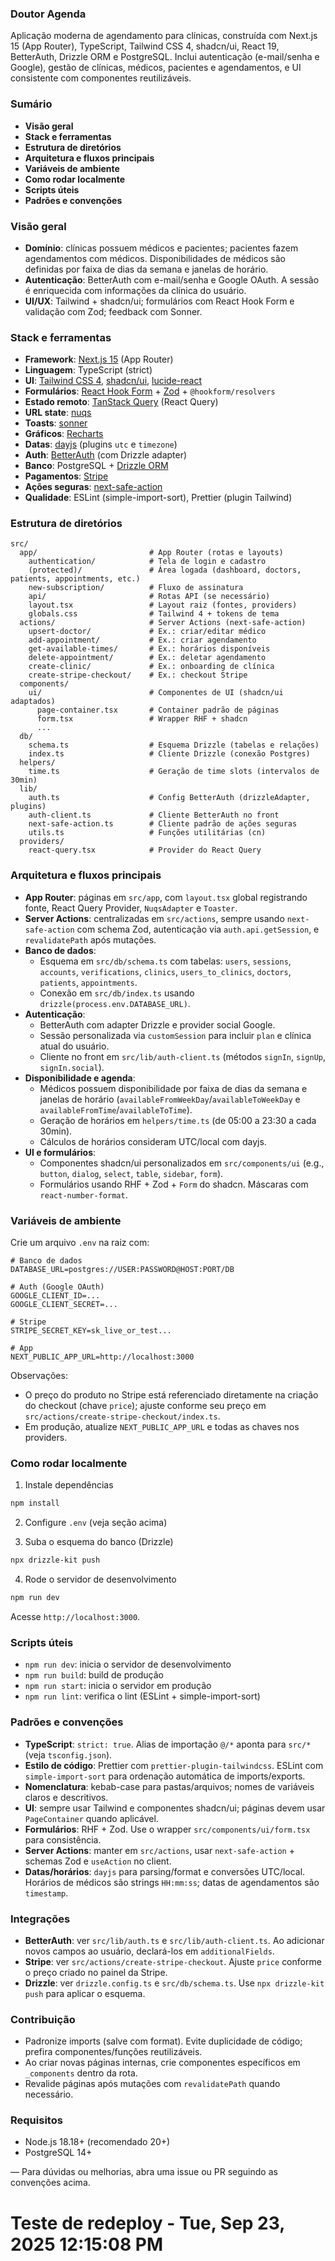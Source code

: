 ### Doutor Agenda

Aplicação moderna de agendamento para clínicas, construída com Next.js 15 (App Router), TypeScript, Tailwind CSS 4, shadcn/ui, React 19, BetterAuth, Drizzle ORM e PostgreSQL. Inclui autenticação (e-mail/senha e Google), gestão de clínicas, médicos, pacientes e agendamentos, e UI consistente com componentes reutilizáveis.

### Sumário

- **Visão geral**
- **Stack e ferramentas**
- **Estrutura de diretórios**
- **Arquitetura e fluxos principais**
- **Variáveis de ambiente**
- **Como rodar localmente**
- **Scripts úteis**
- **Padrões e convenções**

### Visão geral

- **Domínio**: clínicas possuem médicos e pacientes; pacientes fazem agendamentos com médicos. Disponibilidades de médicos são definidas por faixa de dias da semana e janelas de horário.
- **Autenticação**: BetterAuth com e-mail/senha e Google OAuth. A sessão é enriquecida com informações da clínica do usuário.
- **UI/UX**: Tailwind + shadcn/ui; formulários com React Hook Form e validação com Zod; feedback com Sonner.

### Stack e ferramentas

- **Framework**: [Next.js 15](https://nextjs.org/) (App Router)
- **Linguagem**: TypeScript (strict)
- **UI**: [Tailwind CSS 4](https://tailwindcss.com/), [shadcn/ui](https://ui.shadcn.com/), [lucide-react](https://lucide.dev/)
- **Formulários**: [React Hook Form](https://react-hook-form.com/) + [Zod](https://zod.dev/) + `@hookform/resolvers`
- **Estado remoto**: [TanStack Query](https://tanstack.com/query/latest) (React Query)
- **URL state**: [nuqs](https://github.com/47ng/nuqs)
- **Toasts**: [sonner](https://sonner.emilkowal.ski/)
- **Gráficos**: [Recharts](https://recharts.org/)
- **Datas**: [dayjs](https://day.js.org/) (plugins `utc` e `timezone`)
- **Auth**: [BetterAuth](https://www.better-auth.com/) (com Drizzle adapter)
- **Banco**: PostgreSQL + [Drizzle ORM](https://orm.drizzle.team/)
- **Pagamentos**: [Stripe](https://stripe.com/)
- **Ações seguras**: [next-safe-action](https://next-safe-action.dev/)
- **Qualidade**: ESLint (simple-import-sort), Prettier (plugin Tailwind)

### Estrutura de diretórios

```
src/
  app/                         # App Router (rotas e layouts)
    authentication/            # Tela de login e cadastro
    (protected)/               # Área logada (dashboard, doctors, patients, appointments, etc.)
    new-subscription/          # Fluxo de assinatura
    api/                       # Rotas API (se necessário)
    layout.tsx                 # Layout raiz (fontes, providers)
    globals.css                # Tailwind 4 + tokens de tema
  actions/                     # Server Actions (next-safe-action)
    upsert-doctor/             # Ex.: criar/editar médico
    add-appointment/           # Ex.: criar agendamento
    get-available-times/       # Ex.: horários disponíveis
    delete-appointment/        # Ex.: deletar agendamento
    create-clinic/             # Ex.: onboarding de clínica
    create-stripe-checkout/    # Ex.: checkout Stripe
  components/
    ui/                        # Componentes de UI (shadcn/ui adaptados)
      page-container.tsx       # Container padrão de páginas
      form.tsx                 # Wrapper RHF + shadcn
      ...
  db/
    schema.ts                  # Esquema Drizzle (tabelas e relações)
    index.ts                   # Cliente Drizzle (conexão Postgres)
  helpers/
    time.ts                    # Geração de time slots (intervalos de 30min)
  lib/
    auth.ts                    # Config BetterAuth (drizzleAdapter, plugins)
    auth-client.ts             # Cliente BetterAuth no front
    next-safe-action.ts        # Cliente padrão de ações seguras
    utils.ts                   # Funções utilitárias (cn)
  providers/
    react-query.tsx            # Provider do React Query
```

### Arquitetura e fluxos principais

- **App Router**: páginas em `src/app`, com `layout.tsx` global registrando fonte, React Query Provider, `NuqsAdapter` e `Toaster`.
- **Server Actions**: centralizadas em `src/actions`, sempre usando `next-safe-action` com schema Zod, autenticação via `auth.api.getSession`, e `revalidatePath` após mutações.
- **Banco de dados**:
  - Esquema em `src/db/schema.ts` com tabelas: `users`, `sessions`, `accounts`, `verifications`, `clinics`, `users_to_clinics`, `doctors`, `patients`, `appointments`.
  - Conexão em `src/db/index.ts` usando `drizzle(process.env.DATABASE_URL)`.
- **Autenticação**:
  - BetterAuth com adapter Drizzle e provider social Google.
  - Sessão personalizada via `customSession` para incluir `plan` e clínica atual do usuário.
  - Cliente no front em `src/lib/auth-client.ts` (métodos `signIn`, `signUp`, `signIn.social`).
- **Disponibilidade e agenda**:
  - Médicos possuem disponibilidade por faixa de dias da semana e janelas de horário (`availableFromWeekDay`/`availableToWeekDay` e `availableFromTime`/`availableToTime`).
  - Geração de horários em `helpers/time.ts` (de 05:00 a 23:30 a cada 30min).
  - Cálculos de horários consideram UTC/local com dayjs.
- **UI e formulários**:
  - Componentes shadcn/ui personalizados em `src/components/ui` (e.g., `button`, `dialog`, `select`, `table`, `sidebar`, `form`).
  - Formulários usando RHF + Zod + `Form` do shadcn. Máscaras com `react-number-format`.

### Variáveis de ambiente

Crie um arquivo `.env` na raiz com:

```
# Banco de dados
DATABASE_URL=postgres://USER:PASSWORD@HOST:PORT/DB

# Auth (Google OAuth)
GOOGLE_CLIENT_ID=...
GOOGLE_CLIENT_SECRET=...

# Stripe
STRIPE_SECRET_KEY=sk_live_or_test...

# App
NEXT_PUBLIC_APP_URL=http://localhost:3000
```

Observações:

- O preço do produto no Stripe está referenciado diretamente na criação do checkout (chave `price`); ajuste conforme seu preço em `src/actions/create-stripe-checkout/index.ts`.
- Em produção, atualize `NEXT_PUBLIC_APP_URL` e todas as chaves nos providers.

### Como rodar localmente

1. Instale dependências

```bash
npm install
```

2. Configure `.env` (veja seção acima)

3. Suba o esquema do banco (Drizzle)

```bash
npx drizzle-kit push
```

4. Rode o servidor de desenvolvimento

```bash
npm run dev
```

Acesse `http://localhost:3000`.

### Scripts úteis

- `npm run dev`: inicia o servidor de desenvolvimento
- `npm run build`: build de produção
- `npm run start`: inicia o servidor em produção
- `npm run lint`: verifica o lint (ESLint + simple-import-sort)

### Padrões e convenções

- **TypeScript**: `strict: true`. Alias de importação `@/*` aponta para `src/*` (veja `tsconfig.json`).
- **Estilo de código**: Prettier com `prettier-plugin-tailwindcss`. ESLint com `simple-import-sort` para ordenação automática de imports/exports.
- **Nomenclatura**: kebab-case para pastas/arquivos; nomes de variáveis claros e descritivos.
- **UI**: sempre usar Tailwind e componentes shadcn/ui; páginas devem usar `PageContainer` quando aplicável.
- **Formulários**: RHF + Zod. Use o wrapper `src/components/ui/form.tsx` para consistência.
- **Server Actions**: manter em `src/actions`, usar `next-safe-action` + schemas Zod e `useAction` no client.
- **Datas/horários**: `dayjs` para parsing/format e conversões UTC/local. Horários de médicos são strings `HH:mm:ss`; datas de agendamentos são `timestamp`.

### Integrações

- **BetterAuth**: ver `src/lib/auth.ts` e `src/lib/auth-client.ts`. Ao adicionar novos campos ao usuário, declará-los em `additionalFields`.
- **Stripe**: ver `src/actions/create-stripe-checkout`. Ajuste `price` conforme o preço criado no painel da Stripe.
- **Drizzle**: ver `drizzle.config.ts` e `src/db/schema.ts`. Use `npx drizzle-kit push` para aplicar o esquema.

### Contribuição

- Padronize imports (salve com format). Evite duplicidade de código; prefira componentes/funções reutilizáveis.
- Ao criar novas páginas internas, crie componentes específicos em `_components` dentro da rota.
- Revalide páginas após mutações com `revalidatePath` quando necessário.

### Requisitos

- Node.js 18.18+ (recomendado 20+)
- PostgreSQL 14+

—
Para dúvidas ou melhorias, abra uma issue ou PR seguindo as convenções acima.
# Teste de redeploy - Tue, Sep 23, 2025 12:15:08 PM
